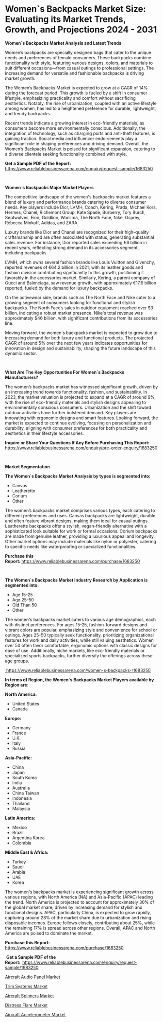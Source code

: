 <p><h1>Women`s Backpacks Market Size: Evaluating its Market Trends, Growth, and Projections 2024 - 2031</h1></p><p><strong>Women`s Backpacks Market Analysis and Latest Trends</strong></p>
<p><p>Women’s backpacks are specially designed bags that cater to the unique needs and preferences of female consumers. These backpacks combine functionality with style, featuring various designs, colors, and materials to suit different occasions—from casual outings to professional settings. The increasing demand for versatile and fashionable backpacks is driving market growth.</p><p>The Women’s Backpacks Market is expected to grow at a CAGR of 14% during the forecast period. This growth is fueled by a shift in consumer lifestyle, emphasizing practicality and comfort without sacrificing aesthetics. Notably, the rise of urbanization, coupled with an active lifestyle among women, has led to a heightened preference for durable, lightweight, and trendy backpacks.</p><p>Recent trends indicate a growing interest in eco-friendly materials, as consumers become more environmentally conscious. Additionally, the integration of technology, such as charging ports and anti-theft features, is gaining traction. Social media and influencer endorsements play a significant role in shaping preferences and driving demand. Overall, the Women’s Backpacks Market is poised for significant expansion, catering to a diverse clientele seeking functionality combined with style.</p></p>
<p><strong>Get a Sample PDF of the Report:&nbsp;</strong> <a href="https://www.reliablebusinessarena.com/enquiry/request-sample/1683250?utm_campaign=1599&utm_medium=2&utm_source=Github&utm_content=ia&utm_term=15102024&utm_id=womens-backpacks">https://www.reliablebusinessarena.com/enquiry/request-sample/1683250</a></p>
<p>&nbsp;</p>
<p><strong>Women`s Backpacks Major Market Players</strong></p>
<p><p>The competitive landscape of the women's backpacks market features a blend of luxury and performance brands catering to diverse consumer needs. Key players include Dior, LVMH, Coach, Kering, Prada, Michael Kors, Hermes, Chanel, Richemont Group, Kate Spade, Burberry, Tory Burch, Septwolves, Fion, Goldlion, Wanlima, The North Face, Nike, Osprey, Rebecca Minkoff, Adidas, and ZARA.</p><p>Luxury brands like Dior and Chanel are recognized for their high-quality craftsmanship and are often associated with status, generating substantial sales revenue. For instance, Dior reported sales exceeding €6 billion in recent years, reflecting strong demand in its accessories segment, including backpacks.</p><p>LVMH, which owns several fashion brands like Louis Vuitton and Givenchy, reported revenues of €64.2 billion in 2021, with its leather goods and fashion division contributing significantly to this growth, positioning it favorably in the accessories market. Similarly, Kering, a parent company of Gucci and Balenciaga, saw revenue growth, with approximately €17.6 billion reported, fueled by the demand for luxury backpacks.</p><p>On the activewear side, brands such as The North Face and Nike cater to a growing segment of consumers looking for functional and stylish backpacks. The North Face’s sales in outdoor equipment reached over $3 billion, indicating a robust market presence. Nike's total revenue was approximately $46 billion, with significant contributions from its accessories line.</p><p>Moving forward, the women's backpacks market is expected to grow due to increasing demand for both luxury and functional products. The projected CAGR of around 5% over the next few years indicates opportunities for innovation in design and sustainability, shaping the future landscape of this dynamic sector.</p></p>
<p>&nbsp;</p>
<p><strong>What Are The Key Opportunities For Women`s Backpacks Manufacturers?</strong></p>
<p><p>The women’s backpacks market has witnessed significant growth, driven by an increasing trend towards functionality, fashion, and sustainability. In 2023, the market valuation is projected to expand at a CAGR of around 6%, with the rise of eco-friendly materials and stylish designs appealing to environmentally conscious consumers. Urbanization and the shift toward outdoor activities have further bolstered demand. Key players are innovating with ergonomic designs and smart features. Looking forward, the market is expected to continue evolving, focusing on personalization and durability, aligning with consumer preferences for both practicality and aesthetics in their lifestyle accessories.</p></p>
<p><strong>Inquire or Share Your Questions If Any Before Purchasing This Report:</strong> <a href="https://www.reliablebusinessarena.com/enquiry/pre-order-enquiry/1683250?utm_campaign=1599&utm_medium=2&utm_source=Github&utm_content=ia&utm_term=15102024&utm_id=womens-backpacks">https://www.reliablebusinessarena.com/enquiry/pre-order-enquiry/1683250</a></p>
<p>&nbsp;</p>
<p><strong>Market Segmentation</strong></p>
<p><strong>The Women`s Backpacks Market Analysis by types is segmented into:</strong></p>
<p><ul><li>Canvas</li><li>Leatherette</li><li>Corium</li><li>Other</li></ul></p>
<p><p>The women’s backpacks market comprises various types, each catering to different preferences and uses. Canvas backpacks are lightweight, durable, and often feature vibrant designs, making them ideal for casual outings. Leatherette backpacks offer a stylish, vegan-friendly alternative with a sophisticated look suitable for work or formal occasions. Corium backpacks are made from genuine leather, providing a luxurious appeal and longevity. Other market options may include materials like nylon or polyester, catering to specific needs like waterproofing or specialized functionalities.</p></p>
<p><strong>Purchase this Report:&nbsp;</strong><a href="https://www.reliablebusinessarena.com/purchase/1683250?utm_campaign=1599&utm_medium=2&utm_source=Github&utm_content=ia&utm_term=15102024&utm_id=womens-backpacks">https://www.reliablebusinessarena.com/purchase/1683250</a></p>
<p>&nbsp;</p>
<p><strong>The Women`s Backpacks Market Industry Research by Application is segmented into:</strong></p>
<p><ul><li>Age 15-25</li><li>Age 25-50</li><li>Old Than 50</li><li>Other</li></ul></p>
<p><p>The women's backpacks market caters to various age demographics, each with distinct preferences. For ages 15-25, fashion-forward designs and vibrant colors are popular, emphasizing style and convenience for school or outings. Ages 25-50 typically seek functionality, prioritizing organizational features for work and daily activities, while still valuing aesthetics. Women over 50 often favor comfortable, ergonomic options with classic designs for ease of use. Additionally, niche markets, like eco-friendly materials or specialized sports backpacks, further diversify the offerings across these age groups.</p></p>
<p><a href="https://www.reliablebusinessarena.com/women-s-backpacks-r1683250?utm_campaign=1599&utm_medium=2&utm_source=Github&utm_content=ia&utm_term=15102024&utm_id=womens-backpacks">&nbsp;https://www.reliablebusinessarena.com/women-s-backpacks-r1683250</a></p>
<p><strong>In terms of Region, the Women`s Backpacks Market Players available by Region are:</strong></p>
<p>
    <p> <strong> North America: </strong>
        <ul>
            <li>United States</li>
            <li>Canada</li>
        </ul>
        </p> 
    <p> <strong> Europe: </strong>
        <ul>
            <li>Germany</li>
            <li>France</li>
            <li>U.K.</li>
            <li>Italy</li>
            <li>Russia</li>
        </ul>
        </p> 
    <p> <strong> Asia-Pacific: </strong>
        <ul>
            <li>China</li>
            <li>Japan</li>
            <li>South Korea</li>
            <li>India</li>
            <li>Australia</li>
            <li>China Taiwan</li>
            <li>Indonesia</li>
            <li>Thailand</li>
            <li>Malaysia</li>
        </ul>
        </p> 
    <p> <strong> Latin America: </strong>
        <ul>
            <li>Mexico</li>
            <li>Brazil</li>
            <li>Argentina Korea</li>
            <li>Colombia</li>
        </ul>
        </p> 
    <p> <strong> Middle East & Africa: </strong>
        <ul>
            <li>Turkey</li>
            <li>Saudi</li>
            <li>Arabia</li>
            <li>UAE</li>
            <li>Korea</li>
        </ul>
    </p>
    </p>
<p><p>The women's backpacks market is experiencing significant growth across various regions, with North America (NA) and Asia-Pacific (APAC) leading the trend. North America is projected to account for approximately 30% of the global market share, driven by increasing demand for stylish and functional designs. APAC, particularly China, is expected to grow rapidly, capturing around 28% of the market share due to urbanization and rising disposable incomes. Europe follows closely, contributing about 25%, while the remaining 17% is spread across other regions. Overall, APAC and North America are poised to dominate the market.</p></p>
<p><strong>Purchase this Report: </strong><a href="https://www.reliablebusinessarena.com/purchase/1683250?utm_campaign=1599&utm_medium=2&utm_source=Github&utm_content=ia&utm_term=15102024&utm_id=womens-backpacks">https://www.reliablebusinessarena.com/purchase/1683250</a></p>
<p>&nbsp;<strong>Get a Sample PDF of the Report:&nbsp;&nbsp;</strong><a href="https://www.reliablebusinessarena.com/enquiry/request-sample/1683250?utm_campaign=1599&utm_medium=2&utm_source=Github&utm_content=ia&utm_term=15102024&utm_id=womens-backpacks">https://www.reliablebusinessarena.com/enquiry/request-sample/1683250</a></p>
<p><strong></strong></p>
<p><p><a href="https://www.linkedin.com/pulse/in-depth-aircraft-audio-panel-market-review-size-share-117cagr-zylee?utm_campaign=1599&utm_medium=2&utm_source=Github&utm_content=ia&utm_term=15102024&utm_id=womens-backpacks">Aircraft Audio Panel Market</a></p><p><a href="https://www.linkedin.com/pulse/strategic-roadmap-global-trim-systems-market-insights-opportunities-77cpe?utm_campaign=1599&utm_medium=2&utm_source=Github&utm_content=ia&utm_term=15102024&utm_id=womens-backpacks">Trim Systems Market</a></p><p><a href="https://www.linkedin.com/pulse/aircraft-spinners-market-outlook-share-analysis-growth-mzirf?utm_campaign=1599&utm_medium=2&utm_source=Github&utm_content=ia&utm_term=15102024&utm_id=womens-backpacks">Aircraft Spinners Market</a></p><p><a href="https://www.linkedin.com/pulse/global-distress-flare-market-share-growth-opportunities-growing-egyte?utm_campaign=1599&utm_medium=2&utm_source=Github&utm_content=ia&utm_term=15102024&utm_id=womens-backpacks">Distress Flare Market</a></p><p><a href="https://www.linkedin.com/pulse/strategic-insights-global-aircraft-accelerometer-market-trends-nblif?utm_campaign=1599&utm_medium=2&utm_source=Github&utm_content=ia&utm_term=15102024&utm_id=womens-backpacks">Aircraft Accelerometer Market</a></p></p>